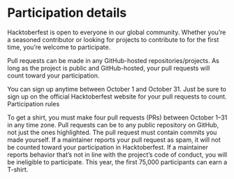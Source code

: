 # Participation details
Hacktoberfest is open to everyone in our global community. Whether you’re a seasoned contributor or looking for projects to contribute to for the first time, you’re welcome to participate.

Pull requests can be made in any GitHub-hosted repositories/projects. As long as the project is public and GitHub-hosted, your pull requests will count toward your participation.

You can sign up anytime between October 1 and October 31. Just be sure to sign up on the official Hacktoberfest website for your pull requests to count.
Participation rules

To get a shirt, you must make four pull requests (PRs) between October 1–31 in any time zone. Pull requests can be to any public repository on GitHub, not just the ones highlighted. The pull request must contain commits you made yourself. If a maintainer reports your pull request as spam, it will not be counted toward your participation in Hacktoberfest. If a maintainer reports behavior that’s not in line with the project’s code of conduct, you will be ineligible to participate. This year, the first 75,000 participants can earn a T-shirt.
